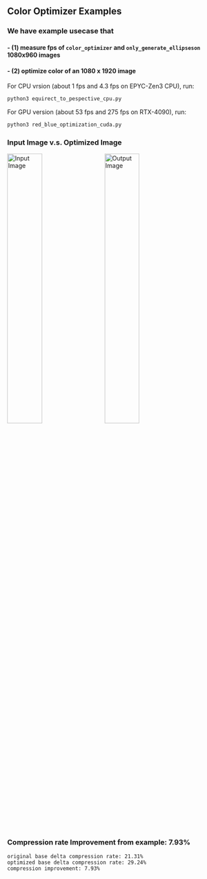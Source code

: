 ## Color Optimizer Examples
### We have example usecase that
#### - (1) measure fps of ```color_optimizer``` and ```only_generate_ellipseson``` 1080x960 images 
#### - (2) optimize color of an 1080 x 1920 image

For CPU vrsion (about 1 fps and 4.3 fps on EPYC-Zen3 CPU), run:
```bash
python3 equirect_to_pespective_cpu.py
```

For GPU version (about 53 fps and 275 fps on RTX-4090), run:
```bash
python3 red_blue_optimization_cuda.py 
```


### Input Image v.s. Optimized Image
<p float="left">
  <img src="Images/orig/WaterScape.bmp" alt="Input Image" style="width: 40%; margin-right: 20px;" />
  <img src="Images/opt/WaterScape.bmp" alt="Output Image" style="width: 40%;" />
</p>



### Compression rate Improvement from example: 7.93%

```
original base delta compression rate: 21.31%
optimized base delta compression rate: 29.24%
compression improvement: 7.93%
```

